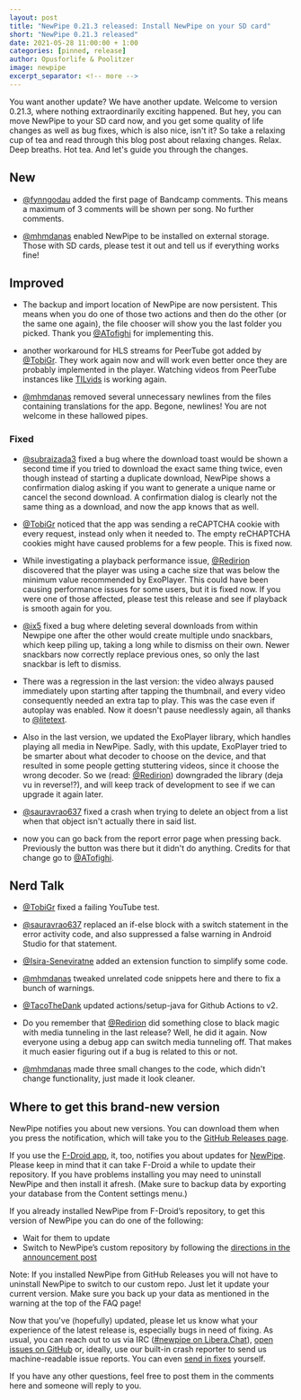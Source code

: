 ```yaml
---
layout: post
title: "NewPipe 0.21.3 released: Install NewPipe on your SD card"
short: "NewPipe 0.21.3 released"
date: 2021-05-28 11:00:00 + 1:00
categories: [pinned, release]
author: Opusforlife & Poolitzer
image: newpipe
excerpt_separator: <!-- more -->
---
```


You want another update? We have another update. Welcome to version 0.21.3, where nothing extraordinarily exciting happened. But hey, you can move NewPipe to your SD card now, and you get some quality of life changes as well as bug fixes, which is also nice, isn't it? So take a relaxing cup of tea and read through this blog post about relaxing changes. Relax. Deep breaths. Hot tea. And let's guide you through the changes.

<!-- more -->

## New

- [@fynngodau](https://github.com/fynngodau) added the first page of Bandcamp comments. This means a maximum of 3 comments will be shown per song. No further comments.

- [@mhmdanas](https://github.com/mhmdanas) enabled NewPipe to be installed on external storage. Those with SD cards, please test it out and tell us if everything works fine!


## Improved

- The backup and import location of NewPipe are now persistent. This means when you do one of those two actions and then do the other (or the same one again), the file chooser will show you the last folder you picked. Thank you [@ATofighi](https://github.com/ATofighi) for implementing this.

- another workaround for HLS streams for PeerTube got added by [@TobiGr](https://github.com/TobiGr). They work again now and will work even better once they are probably implemented in the player. Watching videos from PeerTube instances like [TILvids](https://tilvids.com) is working again.

- [@mhmdanas](https://github.com/mhmdanas) removed several unnecessary newlines from the files containing translations for the app. Begone, newlines! You are not welcome in these hallowed pipes.


### Fixed

- [@subraizada3](https://github.com/subraizada3) fixed a bug where the download toast would be shown a second time if you tried to download the exact same thing twice, even though instead of starting a duplicate download, NewPipe shows a confirmation dialog asking if you want to generate a unique name or cancel the second download. A confirmation dialog is clearly not the same thing as a download, and now the app knows that as well.

- [@TobiGr](https://github.com/TobiGr) noticed that the app was sending a reCAPTCHA cookie with every request, instead only when it needed to. The empty reCHAPTCHA cookies might have caused problems for a few people. This is fixed now.

- While investigating a playback performance issue, [@Redirion](https://github.com/Redirion) discovered that the player was using a cache size that was below the minimum value recommended by ExoPlayer. This could have been causing performance issues for some users, but it is fixed now. If you were one of those affected, please test this release and see if playback is smooth again for you.

- [@ix5](https://github.com/ix5) fixed a bug where deleting several downloads from within Newpipe one after the other would create multiple undo snackbars, which keep piling up, taking a long while to dismiss on their own. Newer snackbars now correctly replace previous ones, so only the last snackbar is left to dismiss.

- There was a regression in the last version: the video always paused immediately upon starting after tapping the thumbnail, and every video consequently needed an extra tap to play. This was the case even if autoplay was enabled. Now it doesn't pause needlessly again, all thanks to [@litetext](https://github.com/litetex).

- Also in the last version, we updated the ExoPlayer library, which handles playing all media in NewPipe. Sadly, with this update, ExoPlayer tried to be smarter about what decoder to choose on the device, and that resulted in some people getting stuttering videos, since it choose the wrong decoder. So we (read: [@Redirion](https://github.com/Redirion)) downgraded the library (deja vu in reverse!?), and will keep track of development to see if we can upgrade it again later.

- [@sauravrao637](https://github.com/sauravrao637) fixed a crash when trying to delete an object from a list when that object isn't actually there in said list.

- now you can go back from the report error page when pressing back. Previously the button was there but it didn't do anything. Credits for that change go to [@ATofighi](https://github.com/ATofighi).


## Nerd Talk

- [@TobiGr](https://github.com/TobiGr) fixed a failing YouTube test.

- [@sauravrao637](https://github.com/sauravrao637) replaced an if-else block with a switch statement in the error activity code, and also suppressed a false warning in Android Studio for that statement.

- [@Isira-Seneviratne](https://github.com/Isira-Seneviratne) added an extension function to simplify some code.

- [@mhmdanas](https://github.com/mhmdanas) tweaked unrelated code snippets here and there to fix a bunch of warnings.

- [@TacoTheDank](https://github.com/TacoTheDank) updated actions/setup-java for Github Actions to v2.

- Do you remember that [@Redirion](https://github.com/Redirion) did something close to black magic with media tunneling in the last release? Well, he did it again. Now everyone using a debug app can switch media tunneling off. That makes it much easier figuring out if a bug is related to this or not.

- [@mhmdanas](https://github.com/mhmdanas) made three small changes to the code, which didn't change functionality, just made it look cleaner.


## Where to get this brand-new version

NewPipe notifies you about new versions. You can download them when you press the notification, which will take you to the [GitHub Releases page](https://github.com/TeamNewPipe/NewPipe/releases).

If you use the [F-Droid app](https://f-droid.org/), it, too, notifies you about updates for [NewPipe](https://f-droid.org/packages/org.schabi.newpipe/).
Please keep in mind that it can take F-Droid a while to update their repository. If you have problems installing you may need to uninstall NewPipe and then install it afresh. (Make sure to backup data by exporting your database from the Content settings menu.)

If you already installed NewPipe from F-Droid’s repository, to get this version of NewPipe you can do one of the following:

* Wait for them to update
* Switch to NewPipe’s custom repository by following the [directions in the announcement post](https://newpipe.net/blog/announcement/f-droid/pinned/f-droid-repo/)

Note: If you installed NewPipe from GitHub Releases you will not have to uninstall NewPipe to switch to our custom repo. Just let it update your current version.
Make sure you back up your data as mentioned in the warning at the top of the FAQ page!

Now that you've (hopefully) updated, please let us know what your experience of the latest release is, especially bugs in need of fixing. As usual, you can reach out to us via IRC ([#newpipe on Libera.Chat](ircs://irc.libera.chat:6697/newpipe)), [open issues on GitHub](https://github.com/TeamNewPipe/NewPipe/issues/new) or, ideally, use our built-in crash reporter to send us machine-readable issue reports. You can even [send in fixes](https://github.com/TeamNewPipe/NewPipe/blob/dev/.github/CONTRIBUTING.md#bug-fixing) yourself.

If you have any other questions, feel free to post them in the comments here and someone will reply to you.
